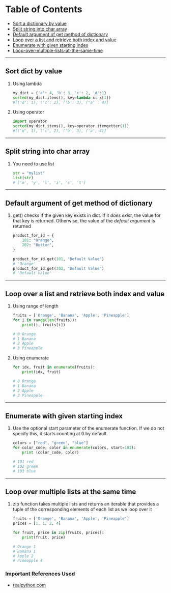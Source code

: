 # Table of Contents

- [Sort a dictionary by value](#sort-dict-by-value)
- [Split string into char array](#split-string-into-char-array)
- [Default argument of get method of dictionary](#default-argument-of-get-method-of-dictionary)
- [Loop over a list and retrieve both index and value](#loop-over-a-list-and-retrieve-both-index-and-value)
- [Enumerate with given starting index](#enumerate-with-given-starting-index)
- [Loop-over-multiple-lists-at-the-same-time](#loop-over-multiple-lists-at-the-same-time)

---

## Sort dict by value

1. Using lambda

   ```python
   my_dict = {'a': 4, 'b': 3, 'c': 2, 'd':1}
   sorted(my_dict.items(), key=lambda x: x[1])
   #[('d': 1), ('c': 2), ('b': 3), ('a' : 4)]
   ```

2. Using operator

   ```python
   import operator
   sorted(my_dict.items(), key=operator.itemgetter(1))
   #[('d', 1), ('c', 2), ('b', 3), ('a', 4)]
   ```

---

## Split string into char array

1. You need to use list

   ```python
   str = "mylist"
   list(str)
   # ['m', 'y', 'l', 'i', 's', 't']
   ```

---

## Default argument of get method of dictionary

1. get() checks if the given key exists in dict. If it
   _does exist_, the value for that key is returned. Otherwise, the value of the _default argument_ is returned

   ```python
   product_for_id = {
       101: "Orange",
       202: "Butter",
   }

   product_for_id.get(101, "Default Value")
   # 'Orange'
   product_for_id.get(303, "Default Value")
   # 'Default Value'
   ```

---

## Loop over a list and retrieve both index and value

1. Using range of length

   ```python
   fruits = ['Orange', 'Banana', 'Apple', 'Pineapple']
   for i in range(len(fruits)):
       print(i, fruits[i])

   # 0 Orange
   # 1 Banana
   # 2 Apple
   # 3 Pineapple
   ```

2. Using enumerate

   ```python
   for idx, fruit in enumerate(fruits):
       print(idx, fruit)

   # 0 Orange
   # 1 Banana
   # 2 Apple
   # 3 Pineapple
   ```

---

## Enumerate with given starting index

1. Use the optional start parameter of the enumerate function. If we do not specify this, it starts counting at 0 by default.

   ```python
   colors = ["red", "green", "blue"]
   for color_code, color in enumerate(colors, start=101):
       print (color_code, color)

   # 101 red
   # 102 green
   # 103 blue
   ```

---

## Loop over multiple lists at the same time

1. zip function takes multiple lists and returns an iterable that provides a tuple of the corresponding elements of each list as we loop over it

   ```python
   fruits = ['Orange', 'Banana', 'Apple', 'Pineapple']
   prices = [1, 1, 2, 4]

   for fruit, price in zip(fruits, prices):
       print(fruit, price)

   # Orange 1
   # Banana 1
   # Apple 2
   # Pineapple 4
   ```

### Important References Used

- [realpython.com](https://realpython.com/)
